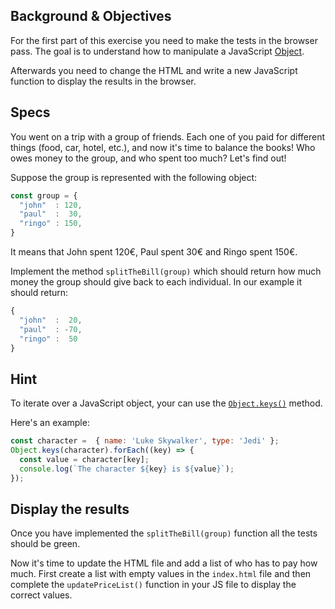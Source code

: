 ## Background & Objectives

For the first part of this exercise you need to make the tests in the browser pass. The goal is to understand
how to manipulate a JavaScript [Object](https://developer.mozilla.org/en-US/docs/Web/JavaScript/Reference/Global_Objects/Object).

Afterwards you need to change the HTML and write a new JavaScript function to display the results in the browser.

## Specs

You went on a trip with a group of friends. Each one of you paid for different things (food, car, hotel, etc.), and now
it's time to balance the books! Who owes money to the group, and who spent too much? Let's find out!

Suppose the group is represented with the following object:

```js
const group = {
  "john"  : 120,
  "paul"  :  30,
  "ringo" : 150,
}
```

It means that John spent 120€, Paul spent 30€ and Ringo spent 150€.

Implement the method `splitTheBill(group)` which should return how much money the group
should give back to each individual. In our example it should return:

```js
{
  "john"  :  20,
  "paul"  : -70,
  "ringo" :  50
}
```

## Hint

To iterate over a JavaScript object, your can use the [`Object.keys()`](https://developer.mozilla.org/en-US/docs/Web/JavaScript/Reference/Global_Objects/Object/keys) method.

Here's an example:

```js
const character =  { name: 'Luke Skywalker', type: 'Jedi' };
Object.keys(character).forEach((key) => {
  const value = character[key];
  console.log(`The character ${key} is ${value}`);
});
```

## Display the results

Once you have implemented the `splitTheBill(group)` function all the tests should be green.

Now it's time to update the HTML file and add a list of who has to pay how much. First create a list with empty values in the `index.html` file and then complete the `updatePriceList()` function in your JS file to display the correct values.
